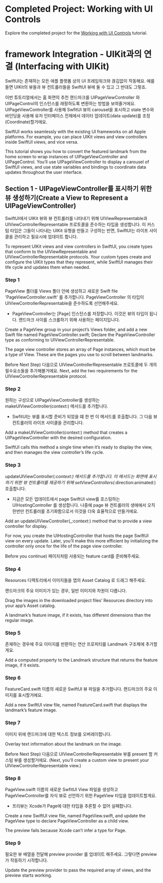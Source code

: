 # Completed Project: Working with UI Controls

Explore the completed project for the [Working with UI Controls](https://developer.apple.com/tutorials/swiftui/working-with-ui-controls) tutorial.

# framework Integration - UIKit과의 연결 (Interfacing with UIKit)

SwiftUI는 존재하는 모든 애플 플랫폼 상의 UI 프레임워크와 끊김없이 작동해요. 예를 들면 UIKit의 뷰들과 뷰 컨트롤러들을 SwiftUI 뷰에 둘 수 있고 그 반대도 그렇죠.

이번 튜토리얼에서는 홈 화면의 추천 랜드마크를 UIPageViewController 와 UIPageControl의 인스턴스를 래핑하도록 변환하는 방법을 보여줄거에요. UIPageViewController를 사용해 SwfitUI 뷰의 carousel을 표시하고 state 변수와 바인딩을 사용해 유저 인터페이스 전체에서 데이터 업데이트(data update)를 조정(Coordinate)할거에요.

SwiftUI works seamlessly with the existing UI frameworks on all Apple platforms. For example, you can place UIKit views and view controllers inside SwiftUI views, and vice versa.

This tutorial shows you how to convert the featured landmark from the home screen to wrap instances of UIPageViewController and UIPageControl. You’ll use UIPageViewController to display a carousel of SwiftUI views, and use state variables and bindings to coordinate data updates throughout the user interface.

## Section 1 - UIPageViewController를 표시하기 위한 뷰 생성하기(Create a View to Represent a UIPageViewController)

SwiftUI에서 UIKit 뷰와 뷰 컨트롤러를 나타내기 위해 UIViewRepresentable과 UIViewControllerRepresentable 프로토콜을 준수하는 타입을 생성합니다. 이 커스텀 타입은 그들이 나타내는 UIKit 유형을 만들고 구성하는 반면, SwiftUI는 라이프 사이클을 관리하고 필요시에 업데이트 합니다.

To represent UIKit views and view controllers in SwiftUI, you create types that conform to the UIViewRepresentable and UIViewControllerRepresentable protocols. Your custom types create and configure the UIKit types that they represent, while SwiftUI manages their life cycle and updates them when needed.

### Step 1

PageView 폴더를 Views 폴더 안에 생성하고 새로운 Swift file 'PageViewController.swift' 를 추가합니다. PageViewController 의 타입이 UIViewControllerRepresentable을 준수하도록 선언해주세요.

* PageViewController는 [Page] 인스턴스를 저장합니다. 이것은 뷰의 타입이 됩니다. 랜드마크 사이를 스크롤하기 위해 사용하는 페이지입니다.

Create a PageView group in your project’s Views folder, and add a new Swift file named PageViewController.swift; Declare the PageViewController type as conforming to UIViewControllerRepresentable.

The page view controller stores an array of Page instances, which must be a type of View. These are the pages you use to scroll between landmarks.


Before Next Step) 다음으로 UIViewControllerRepresentable 프로토콜에 두 개의 필수요소들을 추가해볼거에요.
Next, add the two requirements for the UIViewControllerRepresentable protocol.

### Step 2

원하는 구성으로 UIPageViewController를 생성하는 makeUIViewController(context:) 메서드를 추가합니다. 

* SwfitUI는 뷰를 표시할 준비가 되었을 떄 한 번 이 메서드를 호출합니다. 그 다음 뷰 컨트롤러의 라이프 사이클을 관리합니다.

Add a makeUIViewController(context:) method that creates a UIPageViewController with the desired configuration.

SwiftUI calls this method a single time when it’s ready to display the view, and then manages the view controller’s life cycle.

### Step 3

updateUIViewController(_:context:) 메서드를 추가합니다. 미 메서드는 화면에 표시하기 위한 뷰 컨트롤러를 제공하기 위해 setViewControllers(_:direction:animated:) 호출합니다.

* 지금은 모든 업데이트에서 page SwiftUI view를 호스팅하는 UIHostingController 를 생성합니다. 나중에 page 뷰 컨트롤러의 생애에서 오직 한번만 컨트롤러를 초기화함으로서 이것을 더욱 효율적으로 만들거에요.

Add an updateUIViewController(_:context:) method that to provide a view controller for display.

For now, you create the UIHostingController that hosts the page SwiftUI view on every update. Later, you’ll make this more efficient by initializing the controller only once for the life of the page view controller.

Before you continue) 페이지처럼 사용되는 feature card를 준비해주세요.

### Step 4

Resources 디렉토리에서 이미지들을 앱의 Asset Catalog 로 드래그 해주세요.

랜드마크의 주요 이미지가 있는 경우, 일반 이미지와 차원이 다릅니다.

Drag the images in the downloaded project files’ Resources directory into your app’s Asset catalog.

A landmark’s feature image, if it exists, has different dimensions than the regular image.

### Step 5

존재하는 경우에 주요 이미지를 반환하는 연산 프로피티를 Landmark 구조체에 추가할게요.

Add a computed property to the Landmark structure that returns the feature image, if it exists.

### Step 6

FeatureCard.swift 이름의 새로운 SwiftUI 뷰 파일을 추가합니다. 랜드마크의 주요 이미지를 표시할거에요. 

Add a new SwiftUI view file, named FeatureCard.swift that displays the landmark’s feature image.

### Step 7

이미지 위에 랜드마크에 대한 텍스트 정보를 오버레이합니다.

Overlay text information about the landmark on the image.

Before Next Step) 다음으로 UIViewControllerRepresentable 뷰를 present 할 커스텀 뷰를 생성할거에요.
(Next, you’ll create a custom view to present your UIViewControllerRepresentable view.)

### Step 8

PageView.swift 이름의 새로운 SwfitUI View 파일을 생성하고 PageViewController를 자식 뷰로 선언하기 위한 PageView 타입을 업데이트할게요.

* 프리뷰는 Xcode가 Page에 대한 타입을 추론할 수 없어 실패합니다.

Create a new SwiftUI view file, named PageView.swift, and update the PageView type to declare PageViewController as a child view.

The preview fails because Xcode can’t infer a type for Page.

### Step 9

필요한 뷰 배열을 전달해 preview provider 를 업데이트 해주세요. 그렇다면 preview가 작동하기 시작합니다.

Update the preview provider to pass the required array of views, and the preview starts working.